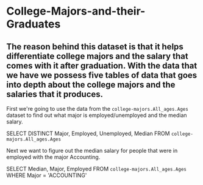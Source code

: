 # College-Majors-and-their-Graduates
## The reason behind this dataset is that it helps differentiate college majors and the salary that comes with it after graduation. With the data that we have we possess five tables of data that goes into depth about the college majors and the salaries that it produces. 

First we're going to use the data from the `college-majors.All_ages.Ages` dataset to find out what major is employed/unemployed and the median salary. 

SELECT DISTINCT Major, Employed, Unemployed, Median
FROM `college-majors.All_ages.Ages`

Next we want to figure out the median salary for people that were in employed with the major Accounting.

SELECT Median, Major, Employed
FROM `college-majors.All_ages.Ages`
WHERE Major = 'ACCOUNTING'
